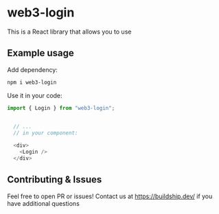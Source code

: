 # web3-login

This is a React library that allows you to use 

## Example usage

Add dependency:

```bash
npm i web3-login
```

Use it in your code:

```typescript
import { Login } from "web3-login";

  
  // ...
  // in your component:

  <div>
    <Login />
  </div>

```


## Contributing & Issues

Feel free to open PR or issues! Contact us at https://buildship.dev/ if you have additional questions

